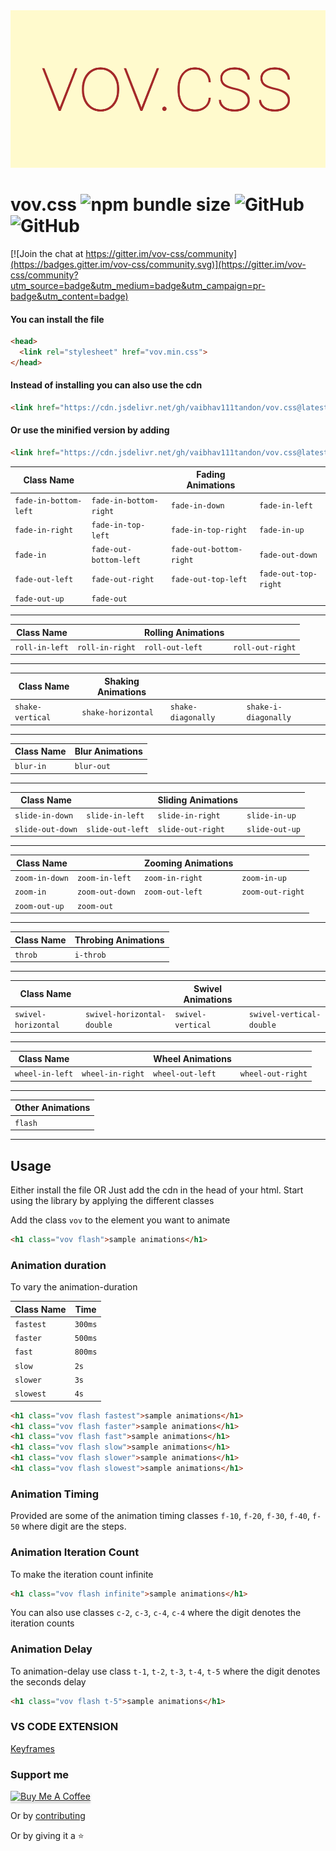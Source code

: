 <img src="logo.png">

vov.css  ![npm bundle size](https://img.shields.io/bundlephobia/minzip/vov.css.svg)  ![GitHub](https://img.shields.io/github/license/vaibhav111tandon/vov.css.svg)   ![GitHub](https://img.shields.io/github/release/vaibhav111tandon/vov.css.svg)
=======

[![Join the chat at https://gitter.im/vov-css/community](https://badges.gitter.im/vov-css/community.svg)](https://gitter.im/vov-css/community?utm_source=badge&utm_medium=badge&utm_campaign=pr-badge&utm_content=badge)

#### You can install the file
```html
<head>
  <link rel="stylesheet" href="vov.min.css">
</head>
```

#### Instead of installing you can also use the cdn
```html
<link href="https://cdn.jsdelivr.net/gh/vaibhav111tandon/vov.css@latest/vov.css" rel="stylesheet" type="text/css">
```

#### Or use the minified version by adding 
```html
<link href="https://cdn.jsdelivr.net/gh/vaibhav111tandon/vov.css@latest/vov.min.css" rel="stylesheet" type="text/css">
```


| Class Name             |                         |      Fading Animations    |                        |
| ---------------------- | ----------------------- | ------------------------- | ---------------------- |
| `fade-in-bottom-left`  | `fade-in-bottom-right`  | `fade-in-down`            | `fade-in-left`         |
| `fade-in-right`        | `fade-in-top-left`      | `fade-in-top-right`       | `fade-in-up`           |
| `fade-in`              | `fade-out-bottom-left`  | `fade-out-bottom-right`   | `fade-out-down`        |
| `fade-out-left`        | `fade-out-right`        | `fade-out-top-left`       | `fade-out-top-right`   |
| `fade-out-up`          | `fade-out`              |

---------------------------------------------------------------------------------------------------------


| Class Name             |                         |      Rolling Animations   |                        |
| ---------------------- | ----------------------- | ------------------------- | ---------------------- |
| `roll-in-left`         | `roll-in-right`         | `roll-out-left`           | `roll-out-right`       |

---------------------------------------------------------------------------------------------------------


| Class Name             |    Shaking Animations   |                           |                        |
| ---------------------- | ----------------------- | ------------------------- | ---------------------- |
| `shake-vertical`       | `shake-horizontal`      |     `shake-diagonally`    |  `shake-i-diagonally`  |

---------------------------------------------------------------------------------------------------------


| Class Name             |    Blur Animations      |
| ---------------------- | ----------------------- |
| `blur-in`              | `blur-out`              |

---------------------------------------------------------------------------------------------------------


| Class Name             |                         |      Sliding Animations   |                        |
| ---------------------- | ----------------------- | ------------------------- | ---------------------- |
| `slide-in-down`        | `slide-in-left`         | `slide-in-right`          | `slide-in-up`          |
| `slide-out-down`       | `slide-out-left`        | `slide-out-right`         | `slide-out-up`         |

---------------------------------------------------------------------------------------------------------


| Class Name             |                         |      Zooming Animations   |                        |
| ---------------------- | ----------------------- | ------------------------- | ---------------------- |
| `zoom-in-down`         | `zoom-in-left`          | `zoom-in-right`           | `zoom-in-up`           |
| `zoom-in`              | `zoom-out-down`         | `zoom-out-left`           | `zoom-out-right`       |
| `zoom-out-up`          | `zoom-out`              |

---------------------------------------------------------------------------------------------------------


| Class Name             |    Throbing Animations      |
| ---------------------- | --------------------------- |
| `throb`                | `i-throb`                   |

---------------------------------------------------------------------------------------------------------


| Class Name             |                           |      Swivel Animations    |                         |
| ---------------------- | ------------------------- | ------------------------- | ----------------------- |
| `swivel-horizontal`    | `swivel-horizontal-double`|  `swivel-vertical`        | `swivel-vertical-double`|

------------------------------------------------------------------------------------------------------------

| Class Name             |                           |      Wheel Animations     |                         |
| ---------------------- | ------------------------- | ------------------------- | ----------------------- |
| `wheel-in-left`        | `wheel-in-right`          |  `wheel-out-left`         | `wheel-out-right`       |

------------------------------------------------------------------------------------------------------------

|  Other Animations      |
| ---------------------- | 
| `flash`                |

---------------------------------------------------------------------------------------------------------

## Usage

Either install the file
OR
Just add the cdn in the head of your html. Start using the library by applying the different classes

Add the class `vov` to the element you want to animate 

```html
<h1 class="vov flash">sample animations</h1>
```
### Animation duration

To vary the animation-duration

| Class Name             |    Time                 |
| ---------------------- | ----------------------- |
| `fastest`              | `300ms`                 |
| `faster`               | `500ms`                 |
| `fast`                 | `800ms`                 |
| `slow`                 | `2s`                    |
| `slower`               | `3s`                    |
| `slowest`              | `4s`                    |



```html
<h1 class="vov flash fastest">sample animations</h1>
<h1 class="vov flash faster">sample animations</h1>
<h1 class="vov flash fast">sample animations</h1>
<h1 class="vov flash slow">sample animations</h1>
<h1 class="vov flash slower">sample animations</h1>
<h1 class="vov flash slowest">sample animations</h1>
```

### Animation Timing

Provided are some of the animation timing classes
`f-10`, `f-20`, `f-30`, `f-40`, `f-50` where digit are the steps.

### Animation Iteration Count

To make the iteration count infinite

```html
<h1 class="vov flash infinite">sample animations</h1>
```
You can also use classes `c-2`, `c-3`, `c-4`, `c-4` where the digit denotes the iteration counts

### Animation Delay

To animation-delay use class `t-1`, `t-2`, `t-3`, `t-4`, `t-5` where the digit denotes the seconds delay

```html
<h1 class="vov flash t-5">sample animations</h1>
```

### VS CODE EXTENSION
[Keyframes](https://marketplace.visualstudio.com/items?itemName=hypermystic.keyframes)

### Support me
<a href="https://www.buymeacoffee.com/buymesomething" target="_blank"><img src="https://www.buymeacoffee.com/assets/img/custom_images/orange_img.png" alt="Buy Me A Coffee" style="height: 41px !important;width: 174px !important;box-shadow: 0px 3px 2px 0px rgba(190, 190, 190, 0.5) !important;-webkit-box-shadow: 0px 3px 2px 0px rgba(190, 190, 190, 0.5) !important;" ></a>

Or by [contributing](https://github.com/vaibhav111tandon/vov.css/blob/master/CONTRIBUTING.md)

Or by giving it a :star:

